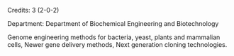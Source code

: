 Credits: 3 (2-0-2)

Department: Department of Biochemical Engineering and Biotechnology

Genome engineering methods for bacteria, yeast, plants and mammalian cells, Newer gene delivery methods, Next generation cloning technologies.